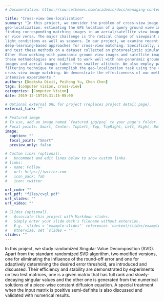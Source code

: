 ```yaml
---
# Documentation: https://sourcethemes.com/academic/docs/managing-content/

title: "Cross-view Geo-localization"
summary: "In this project, we consider the problem of cross-view image-based ground-to-aerial
geo-localization: estimating the GPS location of a query ground view image by
finding corresponding matching images in an aerial/satellite view image database,
or vice versa. The major challenge is the radical change of viewpoint and different
light conditions as well as seasons. In our project, we examine recent studies in
deep-learning-based approaches for cross-view matching. Specifically, we train
and test these methods on a dataset collected on photorealistic simulator AirSim.
Other than working with panoramic ground view images and satellite imagery,
these methodologies are modified to work well with non-panoramic ground view
images and aerial images taken from smaller altitude. We also employ particle
filtering technique to accomplish the geo-localization task using the results from
cross-view image matching. We demonstrate the effectiveness of our methods with
intensive experiments."
authors: [Deeksha Dixit, Peihong Yu, Chen Chen]
tags: [computer vision, cross-view]
categories: [Computer Vision]
date: 2019-12-15T19:31:15-05:00

# Optional external URL for project (replaces project detail page).
external_link: ""

# Featured image
# To use, add an image named `featured.jpg/png` to your page's folder.
# Focal points: Smart, Center, TopLeft, Top, TopRight, Left, Right, BottomLeft, Bottom, BottomRight.
image:
  caption: ""
  focal_point: "Smart"
  preview_only: false

# Custom links (optional).
#   Uncomment and edit lines below to show custom links.
# links:
# - name: Follow
#   url: https://twitter.com
#   icon_pack: fab
#   icon: twitter

url_code: ""
url_pdf: "files/cvgl.pdf"
url_slides: ""
url_video: ""

# Slides (optional).
#   Associate this project with Markdown slides.
#   Simply enter your slide deck's filename without extension.
#   E.g. `slides = "example-slides"` references `content/slides/example-slides.md`.
#   Otherwise, set `slides = ""`.
slides: ""
---
```


In this project, we study randomized Singular Value Decomposition (SVD). Apart from the standard randomized SVD algorithm, two modified versions, one for eliminating the influence of the round-off error and one for adaptively determining the desired error threshold, are introduced and discussed. Their efficiency and stability are demonstrated by experiments on two test matrices, one is a given matrix that has full rank and slowly-decaying singular values and the other one is generated from the numerical solutions of a piece-wise constant diffusion equation. A special treatment when the input matrix is positive semi-definite is also discussed and validated with numerical results.
